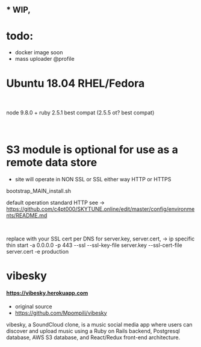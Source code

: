

## * WIP,


# todo:

* docker image soon
* mass uploader @profile

# Ubuntu 18.04    RHEL/Fedora

<br>
<br>
node 9.8.0 + ruby 2.5.1 best compat  (2.5.5 ot? best compat)
<br>
<br>
<br>


# S3 module is optional for use as a remote data store


* site will operate in NON SSL or SSL either way HTTP or HTTPS


bootstrap_MAIN_install.sh

default operation standard HTTP
see -> https://github.com/c4pt000/SKYTUNE.online/edit/master/config/environments/README.md


<br>

replace with your SSL cert per DNS            for server.key, server.cert,   -> ip specific
thin start -a 0.0.0.0 -p 443 --ssl --ssl-key-file server.key --ssl-cert-file server.cert -e production 












































# vibesky

#### https://vibesky.herokuapp.com


* original source
* https://github.com/Mpompili/vibesky

vibesky, a SoundCloud clone, is a music social media app where users can discover and upload music using a Ruby on Rails backend, Postgresql database, AWS S3 database, and React/Redux front-end architecture. 







